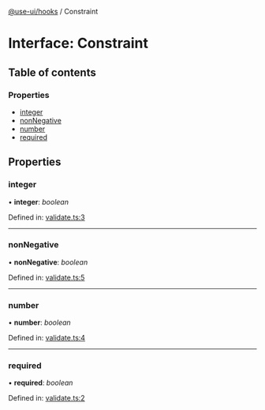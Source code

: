 [@use-ui/hooks](../README.md) / Constraint

# Interface: Constraint

## Table of contents

### Properties

- [integer](constraint.md#integer)
- [nonNegative](constraint.md#nonnegative)
- [number](constraint.md#number)
- [required](constraint.md#required)

## Properties

### integer

• **integer**: *boolean*

Defined in: [validate.ts:3](https://github.com/vasyas/use-ui-hooks/blob/246e5b6/src/validate.ts#L3)

___

### nonNegative

• **nonNegative**: *boolean*

Defined in: [validate.ts:5](https://github.com/vasyas/use-ui-hooks/blob/246e5b6/src/validate.ts#L5)

___

### number

• **number**: *boolean*

Defined in: [validate.ts:4](https://github.com/vasyas/use-ui-hooks/blob/246e5b6/src/validate.ts#L4)

___

### required

• **required**: *boolean*

Defined in: [validate.ts:2](https://github.com/vasyas/use-ui-hooks/blob/246e5b6/src/validate.ts#L2)

